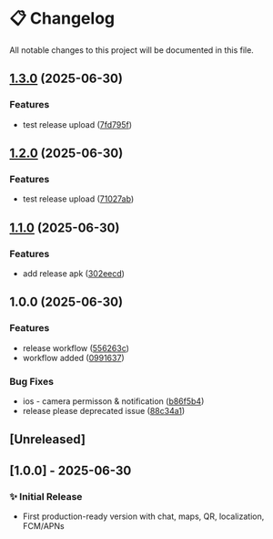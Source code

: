 # 📋 Changelog

All notable changes to this project will be documented in this file.

## [1.3.0](https://github.com/SHARMA0017/chat-app/compare/v1.2.0...v1.3.0) (2025-06-30)


### Features

* test release upload ([7fd795f](https://github.com/SHARMA0017/chat-app/commit/7fd795f349e9846c67a77fc8b5a480cbf0f6e6b6))

## [1.2.0](https://github.com/SHARMA0017/chat-app/compare/v1.1.0...v1.2.0) (2025-06-30)


### Features

* test release upload ([71027ab](https://github.com/SHARMA0017/chat-app/commit/71027aba86ac51c2f9a80d9cc1e9955734cbc85b))

## [1.1.0](https://github.com/SHARMA0017/chat-app/compare/v1.0.0...v1.1.0) (2025-06-30)


### Features

* add release apk ([302eecd](https://github.com/SHARMA0017/chat-app/commit/302eecd40667ca0bdce9146817863c38bc92f9d4))

## 1.0.0 (2025-06-30)


### Features

* release workflow ([556263c](https://github.com/SHARMA0017/chat-app/commit/556263c1dae006844956ddbd287e779c7d73e66d))
* workflow added ([0991637](https://github.com/SHARMA0017/chat-app/commit/0991637dfbbb956d04233b1d1886889b7bd8d182))


### Bug Fixes

* ios - camera permisson & notification ([b86f5b4](https://github.com/SHARMA0017/chat-app/commit/b86f5b4363a8e2d146ab66f1320898320ffd373b))
* release please deprecated issue ([88c34a1](https://github.com/SHARMA0017/chat-app/commit/88c34a18872017bf0253a6c7e269634655f379f0))

## [Unreleased]

## [1.0.0] - 2025-06-30
### ✨ Initial Release
- First production-ready version with chat, maps, QR, localization, FCM/APNs
